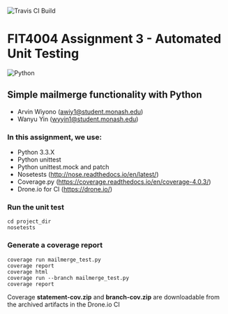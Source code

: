 ![Travis CI Build](https://travis-ci.org/arvinwiyono/mail-merge.svg?branch=master)
# FIT4004 Assignment 3 - Automated Unit Testing #
![Python](http://s33.postimg.org/wcj9d0t0v/python_snake.png)

## Simple mailmerge functionality with Python ##
* Arvin Wiyono (awiy1@student.monash.edu)
* Wanyu Yin (wyyin1@student.monash.edu)

### In this assignment, we use: ###

* Python 3.3.X
* Python unittest
* Python unittest.mock and patch
* Nosetests (http://nose.readthedocs.io/en/latest/)
* Coverage.py (https://coverage.readthedocs.io/en/coverage-4.0.3/)
* Drone.io for CI (https://drone.io/)

### Run the unit test ###
```shell
cd project_dir
nosetests
```

### Generate a coverage report ###
```shell
coverage run mailmerge_test.py
coverage report
coverage html
coverage run --branch mailmerge_test.py
coverage report
```
Coverage **statement-cov.zip** and **branch-cov.zip** are downloadable from the archived artifacts in the Drone.io CI

